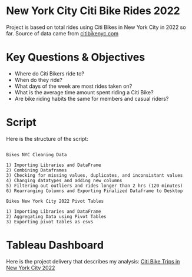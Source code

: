 # New York City Citi Bike Rides 2022

Project is based on total rides using Citi Bikes in New York City in 2022 so far. Source of data came from [citibikenyc.com](https://ride.citibikenyc.com/system-data)

# Key Questions & Objectives

* Where do Citi Bikers ride to? 
* When do they ride? 
* What days of the week are most rides taken on? 
* What is the average time amount spent riding a Citi Bike?
* Are bike riding habits the same for members and casual riders?

# Script

Here is the structure of the script:

```

Bikes NYC Cleaning Data

1) Importing Libraries and DataFrame
2) Combining Dataframes
3) Checking for missing values, duplicates, and inconsistant values
4) Changing datatypes and adding new columns
5) Filtering out outliers and rides longer than 2 hrs (120 minutes)
6) Rearranging Columns and Exporting Finalized Dataframe to Desktop

Bikes New York City 2022 Pivot Tables

1) Importing Libraries and DataFrame
2) Aggregating Data using Pivot Tables
3) Exporting pivot tables as csvs

```
# Tableau Dashboard

Here is the project delivery that describes my analysis: [Citi Bike Trips in New York City 2022](https://public.tableau.com/app/profile/matthew3308/viz/CitiBikeTripsinNewYorkCity2022/Dashboard?publish=yes)
